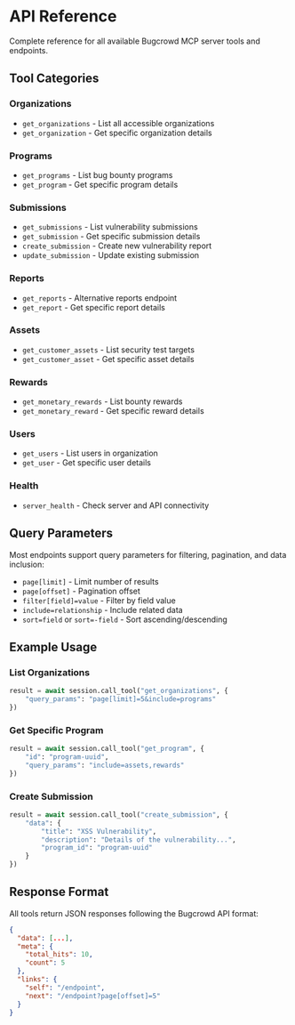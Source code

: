 # API Reference

Complete reference for all available Bugcrowd MCP server tools and endpoints.

## Tool Categories

### Organizations
- `get_organizations` - List all accessible organizations
- `get_organization` - Get specific organization details

### Programs  
- `get_programs` - List bug bounty programs
- `get_program` - Get specific program details

### Submissions
- `get_submissions` - List vulnerability submissions
- `get_submission` - Get specific submission details
- `create_submission` - Create new vulnerability report
- `update_submission` - Update existing submission

### Reports
- `get_reports` - Alternative reports endpoint
- `get_report` - Get specific report details

### Assets
- `get_customer_assets` - List security test targets
- `get_customer_asset` - Get specific asset details

### Rewards
- `get_monetary_rewards` - List bounty rewards
- `get_monetary_reward` - Get specific reward details

### Users
- `get_users` - List users in organization
- `get_user` - Get specific user details

### Health
- `server_health` - Check server and API connectivity

## Query Parameters

Most endpoints support query parameters for filtering, pagination, and data inclusion:

- `page[limit]` - Limit number of results
- `page[offset]` - Pagination offset
- `filter[field]=value` - Filter by field value
- `include=relationship` - Include related data
- `sort=field` or `sort=-field` - Sort ascending/descending

## Example Usage

### List Organizations
```python
result = await session.call_tool("get_organizations", {
    "query_params": "page[limit]=5&include=programs"
})
```

### Get Specific Program
```python
result = await session.call_tool("get_program", {
    "id": "program-uuid",
    "query_params": "include=assets,rewards"
})
```

### Create Submission
```python
result = await session.call_tool("create_submission", {
    "data": {
        "title": "XSS Vulnerability",
        "description": "Details of the vulnerability...",
        "program_id": "program-uuid"
    }
})
```

## Response Format

All tools return JSON responses following the Bugcrowd API format:

```json
{
  "data": [...],
  "meta": {
    "total_hits": 10,
    "count": 5
  },
  "links": {
    "self": "/endpoint",
    "next": "/endpoint?page[offset]=5"
  }
}
```